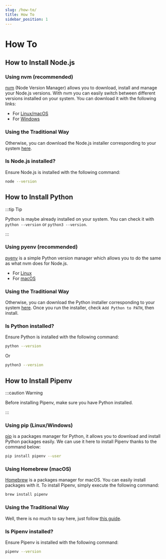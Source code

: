 ```yaml
---
slug: /how-to/
title: How To
sidebar_position: 1
---
```


# How To

## How to Install Node.js

### Using nvm (recommended)

[nvm](https://github.com/creationix/nvm) (Node Version Manager) allows you to download, install and manage your Node.js versions. With nvm you can easily switch between different versions installed on your system. You can download it with the following links:

- For [Linux/macOS](https://github.com/nvm-sh/nvm#installation-and-update)
- For [Windows](https://github.com/coreybutler/nvm-windows#installation--upgrades)

### Using the Traditional Way

Otherwise, you can download the Node.js installer corresponding to your system [here](https://nodejs.org/en/download/).

### Is Node.js installed?

Ensure Node.js is installed with the following command:

```bash
node --version
```

## How to Install Python

:::tip Tip

Python is maybe already installed on your system. You can check it with `python --version` or `python3 --version`.

:::

### Using pyenv (recommended)

[pyenv](https://github.com/pyenv/pyenv) is a simple Python version manager which allows you to do the same as what nvm does for Node.js.

- For [Linux](https://github.com/pyenv/pyenv-installer#installation--update--uninstallation)
- For [macOS](https://github.com/pyenv/pyenv#homebrew-on-macos)

### Using the Traditional Way

Otherwise, you can download the Python installer corresponding to your system [here](https://www.python.org/downloads/).
Once you run the installer, check `Add Python to PATH`, then install.

### Is Python installed?

Ensure Python is installed with the following command:

```bash
python --version
```
Or
```bash
python3 --version
```

## How to Install Pipenv

:::caution Warning

Before installing Pipenv, make sure you have Python installed.

:::

### Using pip (Linux/Windows)

[pip](https://pip.pypa.io/en/stable/installing/) is a packages manager for Python, it allows you to download and install Python packages easily. We can use it here to install Pipenv thanks to the command below:

```bash
pip install pipenv --user
```

### Using Homebrew (macOS)

[Homebrew](https://brew.sh/) is a packages manager for macOS. You can easily install packages with it. To install Pipenv, simply execute the following command:

```bash
brew install pipenv
```

### Using the Traditional Way

Well, there is no much to say here, just follow [this guide](https://pipenv.readthedocs.io/en/latest/install/).

### Is Pipenv installed?

Ensure Pipenv is installed with the following command:

```bash
pipenv --version
```